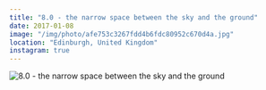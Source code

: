 ```yaml
---
title: "8.0 - the narrow space between the sky and the ground"
date: 2017-01-08
image: "/img/photo/afe753c3267fdd4b6fdc80952c670d4a.jpg"
location: "Edinburgh, United Kingdom"
instagram: true
---
```


![8.0 - the narrow space between the sky and the ground](/img/photo/afe753c3267fdd4b6fdc80952c670d4a.jpg)
